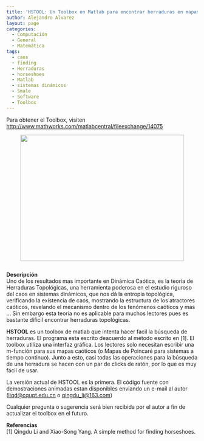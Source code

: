 ```yaml
---
title: 'HSTOOL: Un Toolbox en Matlab para encontrar herraduras en mapas bidimensionales'
author: Alejandro Alvarez
layout: page
categories:
  - Computación
  - General
  - Matemática
tags:
  - caos
  - finding
  - Herraduras
  - horseshoes
  - Matlab
  - sistemas dinámicos
  - Smale
  - Software
  - Toolbox
---
```

Para obtener el Toolbox, visiten  
<http://www.mathworks.com/matlabcentral/fileexchange/14075>

<a href="http://www.mathworks.com/matlabcentral/fx_files/14075/4/hsgui.gif" onblur="try {parent.deselectBloggerImageGracefully();} catch(e) {}"><img style="margin: 0px auto 10px; display: block; text-align: center; cursor: pointer; width: 431px; height: 332px;" src="http://www.mathworks.com/matlabcentral/fx_files/14075/4/hsgui.gif" border="0" alt="" /></a>  
<span style="font-weight: bold;">Descripción</span>  
Uno de los resultados mas importante en Dinámica Caótica, es la teoría de Herraduras Topológicas, una herramienta poderosa en el estudio riguroso del caos en sistemas dinámicos, que nos dá la entropia topológica, verificando la existencia de caos, mostrando la estructura de los atractores caóticos, revelando el mecanismo dentro de los fenómenos caóticos y mas &#8230; Sin embargo esta teoría no es aplicable para muchos lectores pues es bastante dificil encontrar herraduras topológicas.

<span style="font-weight: bold;">HSTOOL</span> es un toolbox de matlab que intenta hacer facil la búsqueda de herraduras. El programa esta escrito deacuerdo al método escrito en [1]. El toolbox utiliza una interfaz gráfica. Los lectores solo necesitan escribir una m-función para sus mapas caóticos (o Mapas de Poincaré para sistemas a tiempo continuo). Junto a esto, casi todas las operaciones para la búsqueda de una herradura se hacen con un par de clicks de ratón, por lo que es muy fácil de usar.

La versión actual de HSTOOL es la primera. El código fuente con demostraciones animadas estan disponibles enviando un e-mail al autor (liqd@cqupt.edu.cn o qingdu_li@163.com)

Cualquier pregunta o sugerencia será bien recibida por el autor a fin de actualizar el toolbox en el futuro.

<span style="font-weight: bold;">Referencias</span>  
[1] Qingdu Li and Xiao-Song Yang. A simple method for finding horseshoes.
